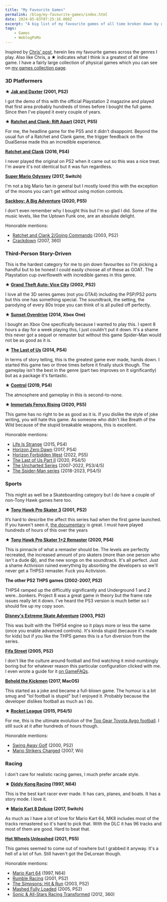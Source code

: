 ```yaml
---
title: "My Favourite Games"
permalink: /blog/my-favourite-games/index.html
date: 2024-05-03T07:25:16.000Z
excerpt: "A big list of my favourite games of all time broken down by genre"
tags:
    - Games
    - WeblogPoMo
---
```


Inspired by [Chris' post](https://chriskirknielsen.com/games/), herein lies my favourite games across the genres I play. Also like Chris, a ★ indicates what I think is a greatest of all time game. I have a fairly large collection of physical games which you can see on [my games collection page](https://rknight.me/collections/games/).

### 3D Platformers

**★ [Jak and Daxter](https://en.wikipedia.org/wiki/Jak_and_Daxter:_The_Precursor_Legacy) (2001, PS2)**

I got the demo of this with the official Playstation 2 magazine and played that first area probably hundreds of times before I bought the full game. Since then I've played it every couple of years.

**★ [Ratchet and Clank: Rift Apart](https://en.wikipedia.org/wiki/Ratchet_%26_Clank:_Rift_Apart) (2021, PS5)**

For me, the headline game for the PS5 and it didn't disappoint. Beyond the usual fun of a Ratchet and Clank game, the trigger feedback on the DualSense made this an incredible experience.

**[Ratchet and Clank](https://en.wikipedia.org/wiki/Ratchet_%26_Clank_(2016_video_game)) (2016, PS4)**

I never played the original on PS2 when it came out so this was a nice treat. I'm aware it's not identical but it was fun regardless.

**[Super Mario Odyssey](https://en.wikipedia.org/wiki/Super_Mario_Odyssey) (2017, Switch)**

I'm not a big Mario fan in general but I mostly loved this with the exception of the moons you can't get without using motion controls. 

**[Sackboy: A Big Adventure](https://en.wikipedia.org/wiki/Sackboy:_A_Big_Adventure) (2020, PS5)**

I don't even remember why I bought this but I'm so glad I did. Some of the music levels, like the Uptown Funk one, are an absolute delight.

Honorable mentions:

- [Ratchet and Clank 2/Going Commando](https://en.wikipedia.org/wiki/Ratchet_%26_Clank:_Going_Commando) (2003, PS2)
- [Crackdown](https://en.wikipedia.org/wiki/Crackdown_(video_game)) (2007, 360)

### Third-Person Story-Driven

This is the hardest category for me to pin down favourites so I'm picking a handful but to be honest I could easily choose all of these as GOAT. The Playstation cup overfloweth with incredible games in this genre.

**★ [Grand Theft Auto: Vice City](https://en.wikipedia.org/wiki/Grand_Theft_Auto:_Vice_City) (2002, PS2)**

I love all the 3D series games (not you GTA4) including the PSP/PS2 ports but this one has something special. The soundtrack, the setting, the parodying of every 80s trope you can think of is all pulled off perfectly.

**★ [Sunset Overdrive](https://en.wikipedia.org/wiki/Sunset_Overdrive) (2014, Xbox One)**

I bought an Xbox One specifically because I wanted to play this. I spent 8 hours a day for a week playing this, I just couldn't put it down. It's a shame this never got a sequel or remaster but without this game Spider-Man would not be as good as it is.

**★ [The Last of Us](https://en.wikipedia.org/wiki/The_Last_of_Us) (2014, PS4)**

In terms of story telling, this is the greatest game ever made, hands down. I started this game two or three times before it finally stuck though. The gameplay isn't the best in the genre (part two improves on it significantly) but as a package it's fantastic.

**★ [Control](https://en.wikipedia.org/wiki/Control_(video_game)) (2019, PS4)**

The atmosphere and gameplay in this is second-to-none. 

**★ [Immortals Fenyx Rising](https://en.wikipedia.org/wiki/Immortals_Fenyx_Rising) (2020, PS5)**

This game has no right to be as good as it is. If you dislike the style of joke writing, you will hate this game. As someone who didn't like Breath of the Wild because of the stupid breakable weapons, this is excellent.

Honorable mentions:

- [Life Is Strange](https://en.wikipedia.org/wiki/Life_Is_Strange_(video_game)) (2015, PS4)
- [Horizon Zero Dawn](https://en.wikipedia.org/wiki/Horizon_Zero_Dawn) (2017, PS4)
- [Horizon Forbidden West](https://en.wikipedia.org/wiki/Horizon_Forbidden_West) (2022, PS5)
- [The Last of Us Part II](https://en.wikipedia.org/wiki/The_Last_of_Us_Part_II) (2020, PS4/5)
- [The Uncharted Series](https://en.wikipedia.org/wiki/Uncharted) (2007-2022, PS3/4/5)
- [The Spider-Man series](https://en.wikipedia.org/wiki/Spider-Man_(video_game_series)) (2018-2023, PS4/5)

### Sports

This might as well be a Skateboarding category but I do have a couple of non-Tony Hawk games here too.

**★ [Tony Hawk Pro Skater 3](https://en.wikipedia.org/wiki/Tony_Hawk%27s_Pro_Skater_3) (2001, PS2)**

It’s hard to describe the affect this series had when the first game launched. If you haven't seen it, [the documentary](https://www.imdb.com/title/tt11698280/) is great. I must have played hundreds of hours of this over the years

**★ [Tony Hawk Pro Skater 1+2 Remaster](https://en.wikipedia.org/wiki/Tony_Hawk%27s_Pro_Skater_1_%2B_2) (2020, PS4)**

This is pinnacle of what a remaster should be. The levels are perfectly recreated, the increased amount of pro skaters (more than one person who isn't a dude 😱), and the new songs on the soundtrack. It's all perfect. Just a shame Activision ruined everything by absorbing the developers so we'll never get a THPS3 remaster. Fuck you Activision.

**The other PS2 THPS games (2002-2007, PS2)**

THPS4 ramped up the difficultly significantly and Underground 1 and 2 were...bonkers. Project 8 was a great game in theory but the frame rate issues really let it down. I've heard the PS3 version is much better so I should fire up my copy soon.

**[Disney's Extreme Skate Adventure](https://en.wikipedia.org/wiki/Disney%27s_Extreme_Skate_Adventure) (2003, PS2)**

This was built with the THPS4 engine so it plays more or less the same (once you enable advanced controls). It's kinda stupid (because it's made for kids) but if you like the THPS games this is a fun diversion from the series.

**[Fifa Street](https://en.wikipedia.org/wiki/FIFA_Street_(2005_video_game)) (2005, PS2)**

I don't like the culture around football and find watching it mind-numbingly boring but for whatever reason this particular configuration clicked with me. I even wrote a guide for it [on GameFAQs](https://rknight.me/blog/fifa-street-ps2-game-faqs/).

**[Behold the Kickmen](https://en.wikipedia.org/wiki/Behold_the_Kickmen) (2017, MacOS)**

This started as a joke and became a full-blown game. The humour is a bit smug and "lol football is stupid" but I enjoyed it. Probably because the developer dislikes football as much as I do.

**★ [Rocket League](https://en.wikipedia.org/wiki/Rocket_League) (2015, PS4/5)**

For me, this is the ultimate evolution of the [Top Gear Toyota Aygo football](https://www.youtube.com/watch?v=3yBITRmNd4I). I still suck at it after hundreds of hours though.

Honorable mentions:

- [Swing Away Golf](https://en.wikipedia.org/wiki/Swing_Away_Golf) (2000, PS2)
- [Mario Strikers Charged](https://en.wikipedia.org/wiki/Mario_Strikers_Charged) (2007, Wii)

### Racing

I don't care for realistic racing games, I much prefer arcade style.

**★ [Diddy Kong Racing](https://en.wikipedia.org/wiki/Diddy_Kong_Racing) (1997, N64)**

This is the best kart racer ever made. It has cars, planes, and boats. It has a story mode. I love it. 

**★ [Mario Kart 8 Deluxe](https://en.wikipedia.org/wiki/Mario_Kart_8) (2017, Switch)**

As much as I have a lot of love for Mario Kart 64, MK8 includes most of the tracks remastered so it's hard to pick that. With the DLC it has 96 tracks and most of them are good. Hard to beat that.

**[Hot Wheels Unleashed]() (2021, PS5)**

This games seemed to come out of nowhere but I grabbed it anyway. It's a hell of a lot of fun. Still haven't got the DeLorean though.

Honorable mentions:

- [Mario Kart 64](https://en.wikipedia.org/wiki/Mario_Kart_64) (1997, N64)
- [Rumble Racing](https://en.wikipedia.org/wiki/Rumble_Racing) (2001, PS2)
- [The Simpsons: Hit & Run](https://en.wikipedia.org/wiki/The_Simpsons:_Hit_%26_Run) (2003, PS2)
- [Mashed Fully Loaded](https://en.wikipedia.org/wiki/Mashed_(video_game)) (2005, PS2)
- [Sonic & All-Stars Racing Transformed](https://en.wikipedia.org/wiki/Sonic_%26_All-Stars_Racing_Transformed) (2012, 360)